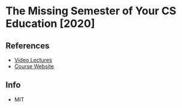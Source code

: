 # The Missing Semester of Your CS Education [2020]

## References
* [Video Lectures](https://www.youtube.com/playlist?list=PLyzOVJj3bHQuloKGG59rS43e29ro7I57J)
* [Course Website](https://missing.csail.mit.edu/2020/course-shell/)

## Info
- MIT
